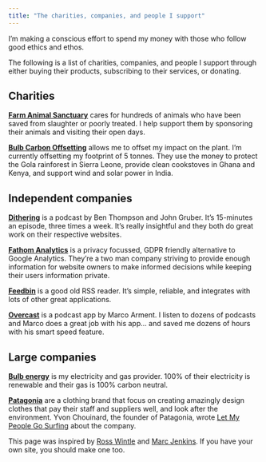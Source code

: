 ```yaml
---
title: "The charities, companies, and people I support"
---
```


I’m making a conscious effort to spend my money with those who follow good ethics and ethos.

The following is a list of charities, companies, and people I support through either buying their products, subscribing to their services, or donating.

## Charities

**[Farm Animal Sanctuary](https://www.thefarmanimalsanctuary.co.uk/)** cares for hundreds of animals who have been saved from slaughter or poorly treated. I help support them by sponsoring their animals and visiting their open days.

**[Bulb Carbon Offsetting](https://calculator.bulb.co.uk/)** allows me to offset my impact on the plant. I’m currently offsetting my footprint of 5 tonnes. They use the money to protect the Gola rainforest in Sierra Leone, provide clean cookstoves in Ghana and Kenya, and support wind and solar power in India.

## Independent companies

**[Dithering](https://dithering.fm/)** is a podcast by Ben Thompson and John Gruber. It’s 15-minutes an episode, three times a week. It’s really insightful and they both do great work on their respective websites.

**[Fathom Analytics](https://usefathom.com/ref/ZIAIFM)** is a privacy focussed, GDPR friendly alternative to Google Analytics. They’re a two man company striving to provide enough information for website owners to make informed decisions while keeping their users information private.

**[Feedbin](https://feedbin.com/)** is a good old RSS reader. It’s simple, reliable, and integrates with lots of other great applications.

**[Overcast](https://overcast.fm/)** is a podcast app by Marco Arment. I listen to dozens of podcasts and Marco does a great job with his app… and saved me dozens of hours with his smart speed feature.

## Large companies

**[Bulb energy](www.bulb.me/davidr1004)** is my electricity and gas provider. 100% of their electricity is renewable and their gas is 100% carbon neutral.

**[Patagonia](https://www.patagonia.com/)** are a clothing brand that focus on creating amazingly design clothes that pay their staff and suppliers well, and look after the environment. Yvon Chouinard, the founder of Patagonia, wrote [Let My People Go Surfing](https://www.goodreads.com/book/show/22155.Let_My_People_Go_Surfing) about the company.

This page was inspired by [Ross Wintle](https://rosswintle.uk/supports/) and [Marc Jenkins](http://www.marcjenkins.co.uk/supports/). If you have your own site, you should make one too.